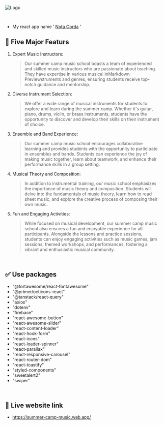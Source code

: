 ![Logo](https://i.ibb.co/rfK9GSn/nota-logo.png)

<br/>

- My react app name ' [Nota Corda](https://summer-camp-music.web.app/) '

## 🎯 **Five Major Featurs**

1. Expert Music Instructors:

   > Our summer camp music school boasts a team of experienced and skilled music instructors who are passionate about teaching. They have expertise in various musical inMarkdown Previewstruments and genres, ensuring students receive top-notch guidance and mentorship.

2. Diverse Instrument Selection:

   > We offer a wide range of musical instruments for students to explore and learn during the summer camp. Whether it's guitar, piano, drums, violin, or brass instruments, students have the opportunity to discover and develop their skills on their instrument of choice.

3. Ensemble and Band Experience:

   > Our summer camp music school encourages collaborative learning and provides students with the opportunity to participate in ensembles and bands. Students can experience the joy of making music together, learn about teamwork, and enhance their performance skills in a group setting.

4. Musical Theory and Composition:

   > In addition to instrumental training, our music school emphasizes the importance of music theory and composition. Students will delve into the fundamentals of music theory, learn how to read sheet music, and explore the creative process of composing their own music.

5. Fun and Engaging Activities:

   > While focused on musical development, our summer camp music school also ensures a fun and enjoyable experience for all participants. Alongside the lessons and practice sessions, students can enjoy engaging activities such as music games, jam sessions, themed workshops, and performances, fostering a vibrant and enthusiastic musical community.

<br/>

## ✅ **Use packages**

- "@fortawesome/react-fontawesome"
- "@primer/octicons-react"
- "@tanstack/react-query"
- "axios"
- "dotenv"
- "firebase"
- "react-awesome-button"
- "react-awesome-slider"
- "react-content-loader"
- "react-hook-form"
- "react-icons"
- "react-loader-spinner"
- "react-parallax"
- "react-responsive-carousel"
- "react-router-dom"
- "react-toastify"
- "styled-components"
- "sweetalert2"
- "swiper"

<br/>

## 🔗 **Live website link**

- https://summer-camp-music.web.app/
